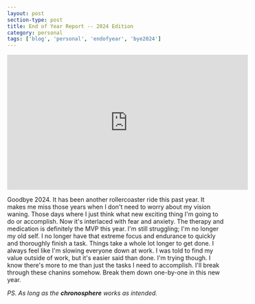 ```yaml
---
layout: post
section-type: post
title: End of Year Report -- 2024 Edition
category: personal
tags: ['blog', 'personal', 'endofyear', 'bye2024']
---
```


<p align="center">
        <div class="videoWrapper">
<iframe width="560" height="315" src="https://www.youtube.com/embed/iO4YnxDHnig?si=0yHx4AiTzze8nPV9" title="YouTube video player" frameborder="0" allow="accelerometer; autoplay; clipboard-write; encrypted-media; gyroscope; picture-in-picture" allowfullscreen></iframe>
        </div>
</p>

Goodbye 2024. It has been another rollercoaster ride this past year. It makes me miss those years when I don't need to worry about my vision waning. Those days where I just think what new exciting thing I'm going to do or accomplish. Now it's interlaced with fear and anxiety. The therapy and medication is definitely the MVP this year. I'm still struggling; I'm no longer my old self. I no longer have that extreme focus and endurance to quickly and thoroughly finish a task. Things take a whole lot longer to get done. I always feel like I'm slowing everyone down at work. I was told to find my value outside of work, but it's easier said than done. I'm trying though. I know there's more to me than just the tasks I need to accomplish. I'll break through these chanins somehow. Break them down one-by-one in this new year.


<i> PS. As long as the <b>chronosphere</b> works as intended. </i>
